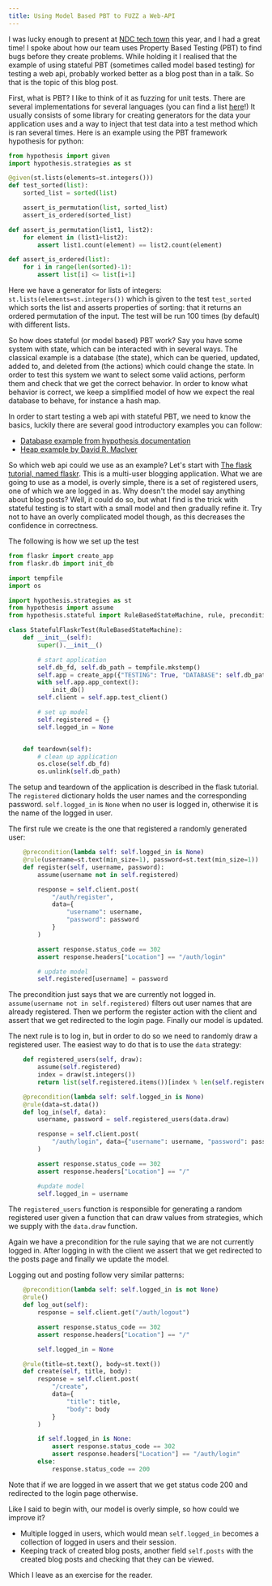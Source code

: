 ```yaml
---
title: Using Model Based PBT to FUZZ a Web-API
---
```


I was lucky enough to present at
[NDC tech town](https://ndctechtown.com/agenda/omg-how-do-i-write-software-that-isnt-a-ticking-timebomb-09u2/0n60scjenit) this year, and I had a great time! I spoke about how our team uses
Property Based Testing (PBT) to find bugs before they create problems. While
holding it I realised that the example of using stateful PBT
(sometimes called model based testing) for testing a web api, probably worked better
as a blog post than in a talk. So that is the topic of this blog post.

First, what is PBT? I like to think of it as fuzzing for unit tests. There
are several implementations for several languages (you can find a list [here](https://github.com/jmid/pbt-frameworks)!)
It usually consists of some library for creating generators for the data your
application uses and a way to inject that test data into a test method which
is ran several times. Here is an example using the PBT framework hypothesis for
python:

```python
from hypothesis import given
import hypothesis.strategies as st

@given(st.lists(elements=st.integers()))
def test_sorted(list):
    sorted_list = sorted(list)

    assert_is_permutation(list, sorted_list)
    assert_is_ordered(sorted_list)

def assert_is_permutation(list1, list2):
    for element in (list1+list2):
        assert list1.count(element) == list2.count(element)

def assert_is_ordered(list):
    for i in range(len(sorted)-1):
        assert list[i] <= list[i+1]
```

Here we have a generator for lists of integers:
`st.lists(elements=st.integers())` which is given to the test `test_sorted`
which sorts the list and asserts properties of sorting: that it returns an
ordered permutation of the input. The test will be run 100 times (by default)
with different lists.

So how does stateful (or model based) PBT work? Say you have some system with
state, which can be interacted with in several ways. The classical example is a
database (the state), which can be queried, updated, added to, and deleted from
(the actions) which could change the state. In order to test this system we want
to select some valid actions, perform them and check that we get the correct behavior.
In order to know what behavior is correct, we keep a simplified model of how we
expect the real database to behave, for instance a hash map.

In order to start testing a web api with stateful PBT, we need to know the basics,
luckily there are several good introductory examples you can follow:

* [Database example from hypothesis documentation](https://hypothesis.readthedocs.io/en/latest/stateful.html)
* [Heap example by David R. MacIver](https://hypothesis.works/articles/rule-based-stateful-testing/)

So which web api could we use as an example? Let's start with [The flask
tutorial, named flaskr](https://github.com/pallets/flask/tree/a9b99b3489cc24b5bed99fbadbd91f598a5a1420/examples/tutorial).
This is a multi-user blogging application. What we are going to use as a model,
is overly simple, there is a set of registered users, one of which we are logged in as. Why
doesn't the model say anything about blog posts? Well, it could do so, but
what I find is the trick with stateful testing is to start with a small model and
then gradually refine it. Try not to have an overly complicated model though, as this
decreases the confidence in correctness.

The following is how we set up the test

```python
from flaskr import create_app
from flaskr.db import init_db

import tempfile
import os

import hypothesis.strategies as st
from hypothesis import assume
from hypothesis.stateful import RuleBasedStateMachine, rule, precondition

class StatefulFlaskrTest(RuleBasedStateMachine):
    def __init__(self):
        super().__init__()

        # start application
        self.db_fd, self.db_path = tempfile.mkstemp()
        self.app = create_app({"TESTING": True, "DATABASE": self.db_path})
        with self.app.app_context():
            init_db()
        self.client = self.app.test_client()

        # set up model
        self.registered = {}
        self.logged_in = None


    def teardown(self):
        # clean up application
        os.close(self.db_fd)
        os.unlink(self.db_path)
```

The setup and teardown of the application is described in the flask tutorial.
The `registered` dictionary holds the user names and the corresponding
password. `self.logged_in` is `None` when no user is logged in, otherwise it
is the name of the logged in user.

The first rule we create is the one that registered a randomly generated user:

```python
    @precondition(lambda self: self.logged_in is None)
    @rule(username=st.text(min_size=1), password=st.text(min_size=1))
    def register(self, username, password):
        assume(username not in self.registered)

        response = self.client.post(
            "/auth/register",
            data={
                "username": username,
                "password": password
            }
        )

        assert response.status_code == 302
        assert response.headers["Location"] == "/auth/login"

        # update model
        self.registered[username] = password
```

The precondition just says that we are currently not logged in.
`assume(username not in self.registered)` filters out user names that are already
registered. Then we perform the register action with the client and assert that
we get redirected to the login page. Finally our model is updated.

The next rule is to log in, but in order to do so we need to randomly draw a
registered user. The easiest way to do that is to use the `data` strategy:

```python
    def registered_users(self, draw):
        assume(self.registered)
        index = draw(st.integers())
        return list(self.registered.items())[index % len(self.registered)]

    @precondition(lambda self: self.logged_in is None)
    @rule(data=st.data())
    def log_in(self, data):
        username, password = self.registered_users(data.draw)

        response = self.client.post(
            "/auth/login", data={"username": username, "password": password}
        )

        assert response.status_code == 302
        assert response.headers["Location"] == "/"

        #update model
        self.logged_in = username
```

The `registered_users` function is responsible for generating a random registered user
given a function that can draw values from strategies, which we supply with the
`data.draw` function.

Again we have a precondition for the rule saying that we are not currently logged in. After
logging in with the client we assert that we get redirected to the posts page and finally we
update the model.

Logging out and posting follow very similar patterns:

```python
    @precondition(lambda self: self.logged_in is not None)
    @rule()
    def log_out(self):
        response = self.client.get("/auth/logout")

        assert response.status_code == 302
        assert response.headers["Location"] == "/"

        self.logged_in = None

    @rule(title=st.text(), body=st.text())
    def create(self, title, body):
        response = self.client.post(
            "/create",
            data={
                "title": title,
                "body": body
            }
        )

        if self.logged_in is None:
            assert response.status_code == 302
            assert response.headers["Location"] == "/auth/login"
        else:
            response.status_code == 200

```

Note that if we are logged in we assert that we get status code 200 and redirected to
the login page otherwise.

Like I said to begin with, our model is overly simple, so how could we improve it?

* Multiple logged in users, which would mean `self.logged_in` becomes a collection of
    logged in users and their session.
* Keeping track of created blog posts, another field `self.posts` with the created
    blog posts and checking that they can be viewed.

Which I leave as an exercise for the reader.
